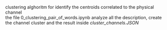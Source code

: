 clustering alghoritm for identify the centroids correlated to the physical channel  
the file 0_clustering_pair_of_words.ipynb analyze all the description, create the channel cluster and the result inside _cluster_channels.JSON_
